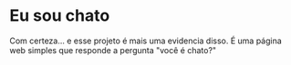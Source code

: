 # Eu sou chato

Com certeza... e esse projeto é mais uma evidencia disso. É uma página web simples que responde a pergunta "você é chato?" 
